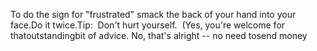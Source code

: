 To do the sign for "frustrated" smack the back of your hand into 
	your face.Do it twice.Tip:  Don't hurt yourself.  (Yes, you're 
	welcome for thatoutstandingbit of advice. No, that's alright -- no need tosend money